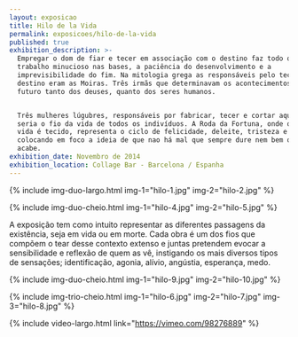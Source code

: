 ```yaml
---
layout: exposicao
title: Hilo de la Vida
permalink: exposicoes/hilo-de-la-vida
published: true
exhibition_description: >-
  Empregar o dom de fiar e tecer em associação com o destino faz todo o sentido;
  trabalho minucioso nas bases, a paciência do desenvolvimento e a
  imprevisibilidade do fim. Na mitologia grega as responsáveis pelo tecer do
  destino eram as Moiras. Três irmãs que determinavam os acontecimentos e o
  futuro tanto dos deuses, quanto dos seres humanos.


  Três mulheres lúgubres, responsáveis por fabricar, tecer e cortar aquilo que
  seria o fio da vida de todos os indivíduos. A Roda da Fortuna, onde o fio da
  vida é tecido, representa o ciclo de felicidade, deleite, tristeza e má sorte,
  colocando em foco a ideia de que nao há mal que sempre dure nem bem que não se
  acabe.
exhibition_date: Novembro de 2014
exhibition_location: Collage Bar - Barcelona / Espanha
---
```


{% include img-duo-largo.html
	img-1="hilo-1.jpg"
	img-2="hilo-2.jpg" 
%}

{% include img-duo-cheio.html
	img-1="hilo-4.jpg"
	img-2="hilo-5.jpg" 
%}

A exposição tem como intuito representar as diferentes passagens da existência, seja em vida ou em morte. Cada obra é um dos fios que compõem o tear desse contexto extenso e juntas pretendem evocar a sensibilidade e reflexão de quem as vê, instigando os mais diversos tipos de sensações; identificação, agonia, alívio, angústia, esperança, medo.

{% include img-duo-cheio.html
	img-1="hilo-9.jpg"
	img-2="hilo-10.jpg" 
%}

{% include img-trio-cheio.html
	img-1="hilo-6.jpg"
	img-2="hilo-7.jpg"
	img-3="hilo-8.jpg"
%}

{% include video-largo.html
	link="https://vimeo.com/98276889" 
%}
